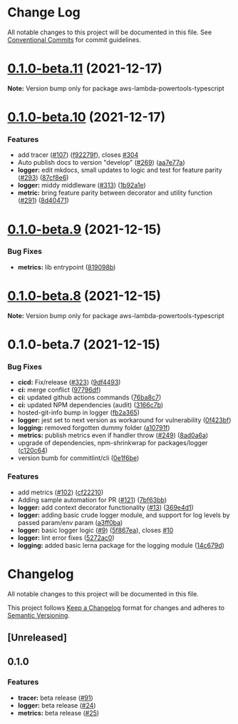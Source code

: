 # Change Log

All notable changes to this project will be documented in this file.
See [Conventional Commits](https://conventionalcommits.org) for commit guidelines.

# [0.1.0-beta.11](https://github.com/awslabs/aws-lambda-powertools-typescript/compare/v0.1.0-beta.10...v0.1.0-beta.11) (2021-12-17)

**Note:** Version bump only for package aws-lambda-powertools-typescript





# [0.1.0-beta.10](https://github.com/awslabs/aws-lambda-powertools-typescript/compare/v0.1.0-beta.9...v0.1.0-beta.10) (2021-12-17)


### Features

* add tracer ([#107](https://github.com/awslabs/aws-lambda-powertools-typescript/issues/107)) ([f92279f](https://github.com/awslabs/aws-lambda-powertools-typescript/commit/f92279f723f89943ad4f192165d547607d4c32b8)), closes [#304](https://github.com/awslabs/aws-lambda-powertools-typescript/issues/304)
* Auto publish docs to version "develop" ([#269](https://github.com/awslabs/aws-lambda-powertools-typescript/issues/269)) ([aa7e77a](https://github.com/awslabs/aws-lambda-powertools-typescript/commit/aa7e77aab06249a0a00624197384958ea39b8ba9))
* **logger:** edit mkdocs, small updates to logic and test for feature parity ([#293](https://github.com/awslabs/aws-lambda-powertools-typescript/issues/293)) ([87cf8e6](https://github.com/awslabs/aws-lambda-powertools-typescript/commit/87cf8e6e3f15982498531fb14ba10a75f4890cb4))
* **logger:** middy middleware ([#313](https://github.com/awslabs/aws-lambda-powertools-typescript/issues/313)) ([1b92a1e](https://github.com/awslabs/aws-lambda-powertools-typescript/commit/1b92a1e3694482283643f47a9bd2a34301647726))
* **metric:** bring feature parity between decorator and utility function ([#291](https://github.com/awslabs/aws-lambda-powertools-typescript/issues/291)) ([8d40471](https://github.com/awslabs/aws-lambda-powertools-typescript/commit/8d404712fc236931c1a512456f47c1afc41e3a73))





# [0.1.0-beta.9](https://github.com/awslabs/aws-lambda-powertools-typescript/compare/v0.1.0-beta.8...v0.1.0-beta.9) (2021-12-15)


### Bug Fixes

* **metrics:** lib entrypoint ([819098b](https://github.com/awslabs/aws-lambda-powertools-typescript/commit/819098b9e820d0998b6116b659dd456ae65ba20a))





# [0.1.0-beta.8](https://github.com/awslabs/aws-lambda-powertools-typescript/compare/v0.1.0-beta.7...v0.1.0-beta.8) (2021-12-15)

**Note:** Version bump only for package aws-lambda-powertools-typescript





# 0.1.0-beta.7 (2021-12-15)


### Bug Fixes

* **cicd:** Fix/release ([#323](https://github.com/awslabs/aws-lambda-powertools-typescript/issues/323)) ([9df4493](https://github.com/awslabs/aws-lambda-powertools-typescript/commit/9df449370c1441d3c9d7165bc3b161a15dd2e1de))
* **ci:** merge conflict ([97796df](https://github.com/awslabs/aws-lambda-powertools-typescript/commit/97796df7cb7036396459279224d64bd277651e71))
* **ci:** updated github actions commands ([76ba8c7](https://github.com/awslabs/aws-lambda-powertools-typescript/commit/76ba8c76c33db5eba44a50c015880520f04bb54c))
* **ci:** updated NPM dependencies (audit) ([3166c7b](https://github.com/awslabs/aws-lambda-powertools-typescript/commit/3166c7b7c58baa8414121c73f15139f4db0ccf38))
* hosted-git-info bump in logger ([fb2a365](https://github.com/awslabs/aws-lambda-powertools-typescript/commit/fb2a365cc73ae60d6e32d46361265a5ee8f5cad1))
* **logger:** jest set to next version as workaround for vulnerability ([0f423bf](https://github.com/awslabs/aws-lambda-powertools-typescript/commit/0f423bf7479a28829e81fabc6c58ed4e76dcfda4))
* **logging:** removed forgotten dummy folder ([a10791f](https://github.com/awslabs/aws-lambda-powertools-typescript/commit/a10791f5201739ab2f5f7019bbc52ea04cb0d723))
* **metrics:** publish metrics even if handler throw ([#249](https://github.com/awslabs/aws-lambda-powertools-typescript/issues/249)) ([8ad0a6a](https://github.com/awslabs/aws-lambda-powertools-typescript/commit/8ad0a6ac388641a41da08fefee48f6b996544a0a))
* upgrade of dependencies, npm-shrinkwrap for packages/logger ([c120c64](https://github.com/awslabs/aws-lambda-powertools-typescript/commit/c120c64670ac3ed86438267c0a9c9fc72a3f7ebe))
* version bumb for commitlint/cli ([0e1f6be](https://github.com/awslabs/aws-lambda-powertools-typescript/commit/0e1f6be2786779ca43c3fcac6cb9e96431ca585d))


### Features

* add metrics ([#102](https://github.com/awslabs/aws-lambda-powertools-typescript/issues/102)) ([cf22210](https://github.com/awslabs/aws-lambda-powertools-typescript/commit/cf22210ebb519cf0a625a2bdc92d2bcea7b4a59d))
* Adding sample automation for PR ([#121](https://github.com/awslabs/aws-lambda-powertools-typescript/issues/121)) ([7bf63bb](https://github.com/awslabs/aws-lambda-powertools-typescript/commit/7bf63bb8554972f30b450c1cbf100aea2b580162))
* **logger:** add context decorator functionality ([#13](https://github.com/awslabs/aws-lambda-powertools-typescript/issues/13)) ([369e4d1](https://github.com/awslabs/aws-lambda-powertools-typescript/commit/369e4d1595776f4c563b1e9eb803897677df041f))
* **logger:** adding basic crude logger module, and support for log levels by passed param/env param ([a3ff0ba](https://github.com/awslabs/aws-lambda-powertools-typescript/commit/a3ff0bab8f89a51dc3953cdbdcd5cd74aac6db0a))
* **logger:** basic logger logic ([#9](https://github.com/awslabs/aws-lambda-powertools-typescript/issues/9)) ([5f867ea](https://github.com/awslabs/aws-lambda-powertools-typescript/commit/5f867ea8dc43bd315a27d051993625fa699d514a)), closes [#10](https://github.com/awslabs/aws-lambda-powertools-typescript/issues/10)
* **logger:** lint error fixes ([5272ac0](https://github.com/awslabs/aws-lambda-powertools-typescript/commit/5272ac0c12bbfe23395429f8a239f90ac8676b15))
* **logging:** added basic lerna package for the logging module ([14c679d](https://github.com/awslabs/aws-lambda-powertools-typescript/commit/14c679da949cd4b4ef5cd076ce1a7da5132c3cde))





# Changelog

All notable changes to this project will be documented in this file.

This project follows [Keep a Changelog](https://keepachangelog.com/en/1.0.0/) format for changes and adheres to [Semantic Versioning](https://semver.org/spec/v2.0.0.html).


## [Unreleased]

## 0.1.0

### Features

* **tracer:** beta release ([#91](https://github.com/awslabs/aws-lambda-powertools-python/issues/91))
* **logger:** beta release ([#24](https://github.com/awslabs/aws-lambda-powertools-python/issues/24))
* **metrics:** beta release ([#25](https://github.com/awslabs/aws-lambda-powertools-python/issues/25))
